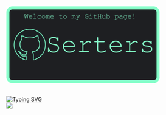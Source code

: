 ![]()
<div align="left">
  <img src="https://github.com/Serters/Serters/blob/main/githubSertersBanner.png" alt="CodeChest" width="80%">
</div>


<p align="left">
  <a href="https://skillicons.dev">
    </br>
    <a href="https://git.io/typing-svg"><img src="https://readme-typing-svg.demolab.com?font=Fira+Code&pause=1000&color=86FFCA&random=false&width=435&lines=Languages+and+Tools%3A" alt="Typing SVG" /></a>
  </br>
    <img src="https://skillicons.dev/icons?i=git,html,css,js,python,java,mongodb,mysql" />
  </a>
</p>
